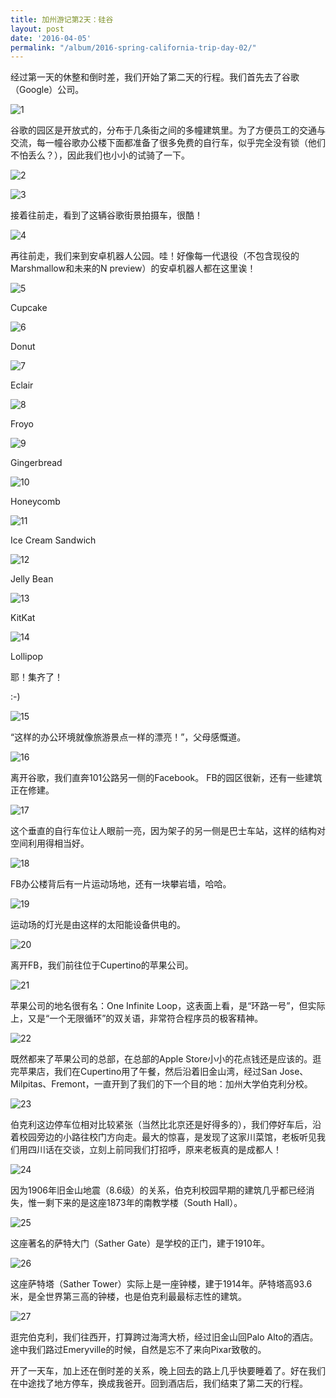 ```yaml
---
title: 加州游记第2天：硅谷
layout: post
date: '2016-04-05'
permalink: "/album/2016-spring-california-trip-day-02/"
---
```


经过第一天的休整和倒时差，我们开始了第二天的行程。我们首先去了谷歌（Google）公司。

![1](https://pics.huahang.im/albums/2016/加州游记第2天：硅谷/640-1.jpeg)

谷歌的园区是开放式的，分布于几条街之间的多幢建筑里。为了方便员工的交通与交流，每一幢谷歌办公楼下面都准备了很多免费的自行车，似乎完全没有锁（他们不怕丢么？），因此我们也小小的试骑了一下。

![2](https://pics.huahang.im/albums/2016/加州游记第2天：硅谷/640-2.jpeg)

![3](https://pics.huahang.im/albums/2016/加州游记第2天：硅谷/640-3.jpeg)

接着往前走，看到了这辆谷歌街景拍摄车，很酷！

![4](https://pics.huahang.im/albums/2016/加州游记第2天：硅谷/640-4.jpeg)

再往前走，我们来到安卓机器人公园。哇！好像每一代退役（不包含现役的Marshmallow和未来的N preview）的安卓机器人都在这里诶！

![5](https://pics.huahang.im/albums/2016/加州游记第2天：硅谷/640-5.jpeg)

Cupcake

![6](https://pics.huahang.im/albums/2016/加州游记第2天：硅谷/640-6.jpeg)

Donut

![7](https://pics.huahang.im/albums/2016/加州游记第2天：硅谷/640-7.jpeg)

Eclair

![8](https://pics.huahang.im/albums/2016/加州游记第2天：硅谷/640-8.jpeg)

Froyo

![9](https://pics.huahang.im/albums/2016/加州游记第2天：硅谷/640-9.jpeg)

Gingerbread

![10](https://pics.huahang.im/albums/2016/加州游记第2天：硅谷/640-10.jpeg)

Honeycomb

![11](https://pics.huahang.im/albums/2016/加州游记第2天：硅谷/640-11.jpeg)

Ice Cream Sandwich

![12](https://pics.huahang.im/albums/2016/加州游记第2天：硅谷/640-12.jpeg)

Jelly Bean

![13](https://pics.huahang.im/albums/2016/加州游记第2天：硅谷/640-13.jpeg)

KitKat

![14](https://pics.huahang.im/albums/2016/加州游记第2天：硅谷/640-14.jpeg)

Lollipop

耶！集齐了！

:-)

![15](https://pics.huahang.im/albums/2016/加州游记第2天：硅谷/640-15.jpeg)

“这样的办公环境就像旅游景点一样的漂亮！”，父母感慨道。

![16](https://pics.huahang.im/albums/2016/加州游记第2天：硅谷/640-16.jpeg)

离开谷歌，我们直奔101公路另一侧的Facebook。 FB的园区很新，还有一些建筑正在修建。

![17](https://pics.huahang.im/albums/2016/加州游记第2天：硅谷/640-17.jpeg)

这个垂直的自行车位让人眼前一亮，因为架子的另一侧是巴士车站，这样的结构对空间利用得相当好。

![18](https://pics.huahang.im/albums/2016/加州游记第2天：硅谷/640-18.jpeg)

FB办公楼背后有一片运动场地，还有一块攀岩墙，哈哈。

![19](https://pics.huahang.im/albums/2016/加州游记第2天：硅谷/640-19.jpeg)

运动场的灯光是由这样的太阳能设备供电的。

![20](https://pics.huahang.im/albums/2016/加州游记第2天：硅谷/640-20.jpeg)

离开FB，我们前往位于Cupertino的苹果公司。

![21](https://pics.huahang.im/albums/2016/加州游记第2天：硅谷/640-21.jpeg)

苹果公司的地名很有名：One Infinite Loop，这表面上看，是“环路一号”，但实际上，又是“一个无限循环”的双关语，非常符合程序员的极客精神。

![22](https://pics.huahang.im/albums/2016/加州游记第2天：硅谷/640-22.jpeg)

既然都来了苹果公司的总部，在总部的Apple Store小小的花点钱还是应该的。逛完苹果店，我们在Cupertino用了午餐，然后沿着旧金山湾，经过San Jose、Milpitas、Fremont，一直开到了我们的下一个目的地：加州大学伯克利分校。

![23](https://pics.huahang.im/albums/2016/加州游记第2天：硅谷/640-23.jpeg)

伯克利这边停车位相对比较紧张（当然比北京还是好得多的），我们停好车后，沿着校园旁边的小路往校门方向走。最大的惊喜，是发现了这家川菜馆，老板听见我们用四川话在交谈，立刻上前同我们打招呼，原来老板真的是成都人！

![24](https://pics.huahang.im/albums/2016/加州游记第2天：硅谷/640-24.jpeg)

因为1906年旧金山地震（8.6级）的关系，伯克利校园早期的建筑几乎都已经消失，惟一剩下来的是这座1873年的南教学楼（South Hall）。

![25](https://pics.huahang.im/albums/2016/加州游记第2天：硅谷/640-25.jpeg)

这座著名的萨特大门（Sather Gate）是学校的正门，建于1910年。

![26](https://pics.huahang.im/albums/2016/加州游记第2天：硅谷/640-26.jpeg)

这座萨特塔（Sather Tower）实际上是一座钟楼，建于1914年。萨特塔高93.6米，是全世界第三高的钟楼，也是伯克利最最标志性的建筑。

![27](https://pics.huahang.im/albums/2016/加州游记第2天：硅谷/640-27.jpeg)

逛完伯克利，我们往西开，打算跨过海湾大桥，经过旧金山回Palo Alto的酒店。途中我们路过Emeryville的时候，自然是忘不了来向Pixar致敬的。

开了一天车，加上还在倒时差的关系，晚上回去的路上几乎快要睡着了。好在我们在中途找了地方停车，换成我爸开。回到酒店后，我们结束了第二天的行程。
